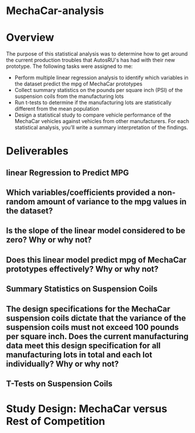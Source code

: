 # MechaCar-analysis

# Overview
The purpose of this statistical analysis was to determine how to get around the current production troubles that AutosRU's has had with their new prototype. The following tasks were assigned to me:
- Perform multiple linear regression analysis to identify which variables in the dataset predict the mpg of MechaCar prototypes
- Collect summary statistics on the pounds per square inch (PSI) of the suspension coils from the manufacturing lots
- Run t-tests to determine if the manufacturing lots are statistically different from the mean population
- Design a statistical study to compare vehicle performance of the MechaCar vehicles against vehicles from other manufacturers. For each statistical analysis, you’ll write a summary interpretation of the findings.

# Deliverables

## linear Regression to Predict MPG

Which variables/coefficients provided a non-random amount of variance to the mpg values in the dataset?
- 

Is the slope of the linear model considered to be zero? Why or why not?
- 

Does this linear model predict mpg of MechaCar prototypes effectively? Why or why not?
- 

## Summary Statistics on Suspension Coils
The design specifications for the MechaCar suspension coils dictate that the variance of the suspension coils must not exceed 100 pounds per square inch. Does the current manufacturing data meet this design specification for all manufacturing lots in total and each lot individually? Why or why not?
- 

## T-Tests on Suspension Coils




# Study Design: MechaCar versus Rest of Competition
